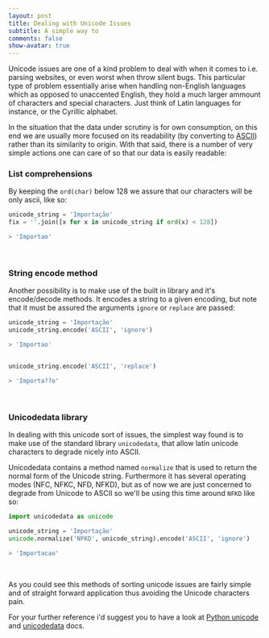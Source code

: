 ```yaml
---
layout: post
title: Dealing with Unicode Issues
subtitle: A simple way to
comments: false
show-avatar: true
---
```


Unicode issues are one of a kind problem to deal with when it comes to i.e. parsing websites, or even worst when throw silent bugs. This particular type of problem essentially arise when handling non-English languages which as opposed to unaccented English, they hold a much larger ammount of characters and special characters. Just think of Latin languages for instance, or the Cyrillic alphabet.

In the situation that the data under scrutiny is for own consumption, on this end we are usually more focused on its readability (by converting to <a href='https://en.wikipedia.org/wiki/ASCII'>ASCII</a>) rather than its similarity to origin. With that said, there is a number of very simple actions one can care of so that our data is easily readable:

### List comprehensions
By keeping the `ord(char)` below 128 we assure that our characters will be only ascii, like so:

```python
unicode_string = 'Importação'
fix = ''.join([x for x in unicode_string if ord(x) < 128])

> 'Importao'
```
<br>


### String encode method
Another possibility is to make use of the built in library and it's encode/decode methods. It encodes a string to a given encoding, but note that it must be assured the arguments `ignore` or `replace` are passed:

```python
unicode_string = 'Importação'
unicode_string.encode('ASCII', 'ignore')

> 'Importao'


unicode_string.encode('ASCII', 'replace')

> 'Importa??o'
```
<br>


### Unicodedata library
In dealing with this unicode sort of issues, the simplest way found is to make use of the standard library `unicodedata`, that allow latin unicode characters to degrade nicely into ASCII.

Unicodedata contains a method named `normalize` that is used to return the normal form of the Unicode string. Furthermore it has several operating modes (NFC, NFKC, NFD, NFKD), but as of now we are just concerned to degrade from Unicode to ASCII so we'll be using this time around `NFKD` like so:

```python
import unicodedata as unicode

unicode_string = 'Importação'
unicode.normalize('NFKD', unicode_string).encode('ASCII', 'ignore')

> 'Importacao'
```
<br>


As you could see this methods of sorting unicode issues are fairly simple and of straight forward application thus avoiding the Unicode characters pain.

For your further reference i'd suggest you to have a look at <a href='https://docs.python.org/2/howto/unicode.html'>Python unicode</a> and <a href='https://docs.python.org/2/library/unicodedata.html'>unicodedata</a> docs.

